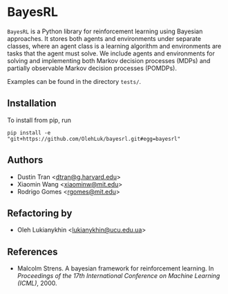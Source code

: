 # BayesRL
`BayesRL` is a Python library for reinforcement learning using Bayesian
approaches. It stores both agents and environments under separate classes, where
an agent class is a learning algorithm and environments are tasks that the agent
must solve. We include agents and environments for solving and implementing both
Markov decision processes (MDPs) and partially observable Markov decision
processes (POMDPs).

Examples can be found in the directory `tests/`.

## Installation
To install from pip, run
```{bash}
pip install -e "git+https://github.com/OlehLuk/bayesrl.git#egg=bayesrl"
```

## Authors
* Dustin Tran \<dtran@g.harvard.edu\>
* Xiaomin Wang \<xiaominw@mit.edu\>
* Rodrigo Gomes \<rgomes@mit.edu\>

## Refactoring by
* Oleh Lukianykhin \<lukianykhin@ucu.edu.ua\>

## References
* Malcolm Strens. A bayesian framework for reinforcement learning. In _Proceedings of the 17th International Conference on Machine Learning (ICML)_, 2000.


